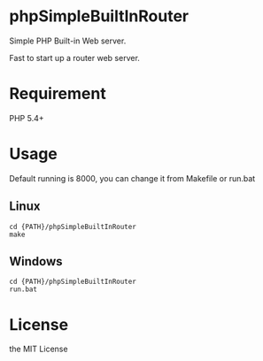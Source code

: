 # phpSimpleBuiltInRouter

Simple PHP Built-in Web server.

Fast to start up a router web server.

# Requirement

PHP 5.4+

# Usage

Default running is 8000, you can change it from Makefile or run.bat

## Linux

```
cd {PATH}/phpSimpleBuiltInRouter
make
```

## Windows

```
cd {PATH}/phpSimpleBuiltInRouter
run.bat
```

# License

the MIT License
